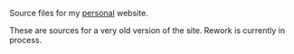 Source files for my [personal](http://romanvorobyov.com) website.

These are sources for a very old version of the site. Rework is currently in process.